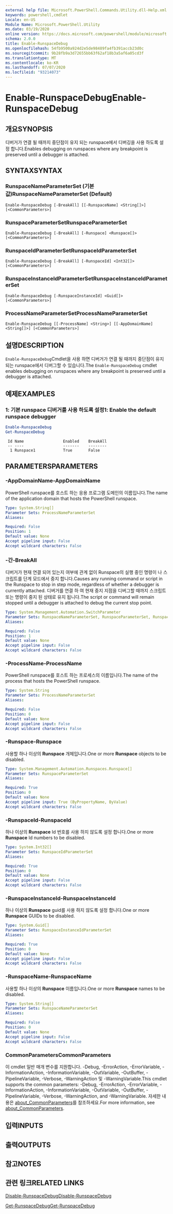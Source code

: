 ```yaml
---
external help file: Microsoft.PowerShell.Commands.Utility.dll-Help.xml
keywords: powershell,cmdlet
Locale: en-US
Module Name: Microsoft.PowerShell.Utility
ms.date: 03/19/2020
online version: https://docs.microsoft.com/powershell/module/microsoft.powershell.utility/enable-runspacedebug?view=powershell-5.1&WT.mc_id=ps-gethelp
schema: 2.0.0
title: Enable-RunspaceDebug
ms.openlocfilehash: 54fb9500a924d2e5de98489fa4fb391accb23d0c
ms.sourcegitcommit: 9b28fb9a3d72655bb63f62af18b3a5af6a05cd3f
ms.translationtype: MT
ms.contentlocale: ko-KR
ms.lasthandoff: 07/07/2020
ms.locfileid: "93214073"
---
```

# <span data-ttu-id="195e4-103">Enable-RunspaceDebug</span><span class="sxs-lookup"><span data-stu-id="195e4-103">Enable-RunspaceDebug</span></span>

## <span data-ttu-id="195e4-104">개요</span><span class="sxs-lookup"><span data-stu-id="195e4-104">SYNOPSIS</span></span>
<span data-ttu-id="195e4-105">디버거가 연결 될 때까지 중단점이 유지 되는 runspace에서 디버깅을 사용 하도록 설정 합니다.</span><span class="sxs-lookup"><span data-stu-id="195e4-105">Enables debugging on runspaces where any breakpoint is preserved until a debugger is attached.</span></span>

## <span data-ttu-id="195e4-106">SYNTAX</span><span class="sxs-lookup"><span data-stu-id="195e4-106">SYNTAX</span></span>

### <span data-ttu-id="195e4-107">RunspaceNameParameterSet (기본값)</span><span class="sxs-lookup"><span data-stu-id="195e4-107">RunspaceNameParameterSet (Default)</span></span>

```
Enable-RunspaceDebug [-BreakAll] [[-RunspaceName] <String[]>] [<CommonParameters>]
```

### <span data-ttu-id="195e4-108">RunspaceParameterSet</span><span class="sxs-lookup"><span data-stu-id="195e4-108">RunspaceParameterSet</span></span>

```
Enable-RunspaceDebug [-BreakAll] [-Runspace] <Runspace[]> [<CommonParameters>]
```

### <span data-ttu-id="195e4-109">RunspaceIdParameterSet</span><span class="sxs-lookup"><span data-stu-id="195e4-109">RunspaceIdParameterSet</span></span>

```
Enable-RunspaceDebug [-BreakAll] [-RunspaceId] <Int32[]> [<CommonParameters>]
```

### <span data-ttu-id="195e4-110">RunspaceInstanceIdParameterSet</span><span class="sxs-lookup"><span data-stu-id="195e4-110">RunspaceInstanceIdParameterSet</span></span>

```
Enable-RunspaceDebug [-RunspaceInstanceId] <Guid[]> [<CommonParameters>]
```

### <span data-ttu-id="195e4-111">ProcessNameParameterSet</span><span class="sxs-lookup"><span data-stu-id="195e4-111">ProcessNameParameterSet</span></span>

```
Enable-RunspaceDebug [[-ProcessName] <String>] [[-AppDomainName] <String[]>] [<CommonParameters>]
```

## <span data-ttu-id="195e4-112">설명</span><span class="sxs-lookup"><span data-stu-id="195e4-112">DESCRIPTION</span></span>

<span data-ttu-id="195e4-113">`Enable-RunspaceDebug`Cmdlet을 사용 하면 디버거가 연결 될 때까지 중단점이 유지 되는 runspace에서 디버그할 수 있습니다.</span><span class="sxs-lookup"><span data-stu-id="195e4-113">The `Enable-RunspaceDebug` cmdlet enables debugging on runspaces where any breakpoint is preserved until a debugger is attached.</span></span>

## <span data-ttu-id="195e4-114">예제</span><span class="sxs-lookup"><span data-stu-id="195e4-114">EXAMPLES</span></span>

### <span data-ttu-id="195e4-115">1: 기본 runspace 디버거를 사용 하도록 설정</span><span class="sxs-lookup"><span data-stu-id="195e4-115">1: Enable the default runspace debugger</span></span>

```powershell
Enable-RunspaceDebug
Get-RunspaceDebug
```

```Output
 Id Name                 Enabled    BreakAll
 -- ----                 -------    --------
  1 Runspace1            True       False
```

## <span data-ttu-id="195e4-116">PARAMETERS</span><span class="sxs-lookup"><span data-stu-id="195e4-116">PARAMETERS</span></span>

### <span data-ttu-id="195e4-117">-AppDomainName</span><span class="sxs-lookup"><span data-stu-id="195e4-117">-AppDomainName</span></span>

<span data-ttu-id="195e4-118">PowerShell runspace를 호스트 하는 응용 프로그램 도메인의 이름입니다.</span><span class="sxs-lookup"><span data-stu-id="195e4-118">The name of the application domain that hosts the PowerShell runspace.</span></span>

```yaml
Type: System.String[]
Parameter Sets: ProcessNameParameterSet
Aliases:

Required: False
Position: 1
Default value: None
Accept pipeline input: False
Accept wildcard characters: False
```

### <span data-ttu-id="195e4-119">-간</span><span class="sxs-lookup"><span data-stu-id="195e4-119">-BreakAll</span></span>

<span data-ttu-id="195e4-120">디버거가 현재 연결 되어 있는지 여부에 관계 없이 Runspace의 실행 중인 명령이 나 스크립트를 단계 모드에서 중지 합니다.</span><span class="sxs-lookup"><span data-stu-id="195e4-120">Causes any running command or script in the Runspace to stop in step mode, regardless of whether a debugger is currently attached.</span></span> <span data-ttu-id="195e4-121">디버거를 연결 하 여 현재 중지 지점을 디버그할 때까지 스크립트 또는 명령이 중지 된 상태로 유지 됩니다.</span><span class="sxs-lookup"><span data-stu-id="195e4-121">The script or command will remain stopped until a debugger is attached to debug the current stop point.</span></span>

```yaml
Type: System.Management.Automation.SwitchParameter
Parameter Sets: RunspaceNameParameterSet, RunspaceParameterSet, RunspaceIdParameterSet
Aliases:

Required: False
Position: 1
Default value: None
Accept pipeline input: False
Accept wildcard characters: False
```

### <span data-ttu-id="195e4-122">-ProcessName</span><span class="sxs-lookup"><span data-stu-id="195e4-122">-ProcessName</span></span>

<span data-ttu-id="195e4-123">PowerShell runspace를 호스트 하는 프로세스의 이름입니다.</span><span class="sxs-lookup"><span data-stu-id="195e4-123">The name of the process that hosts the PowerShell runspace.</span></span>

```yaml
Type: System.String
Parameter Sets: ProcessNameParameterSet
Aliases:

Required: False
Position: 0
Default value: None
Accept pipeline input: False
Accept wildcard characters: False
```

### <span data-ttu-id="195e4-124">-Runspace</span><span class="sxs-lookup"><span data-stu-id="195e4-124">-Runspace</span></span>

<span data-ttu-id="195e4-125">사용할 하나 이상의 **Runspace** 개체입니다.</span><span class="sxs-lookup"><span data-stu-id="195e4-125">One or more **Runspace** objects to be disabled.</span></span>

```yaml
Type: System.Management.Automation.Runspaces.Runspace[]
Parameter Sets: RunspaceParameterSet
Aliases:

Required: True
Position: 0
Default value: None
Accept pipeline input: True (ByPropertyName, ByValue)
Accept wildcard characters: False
```

### <span data-ttu-id="195e4-126">-RunspaceId</span><span class="sxs-lookup"><span data-stu-id="195e4-126">-RunspaceId</span></span>

<span data-ttu-id="195e4-127">하나 이상의 **Runspace** Id 번호를 사용 하지 않도록 설정 합니다.</span><span class="sxs-lookup"><span data-stu-id="195e4-127">One or more **Runspace** Id numbers to be disabled.</span></span>

```yaml
Type: System.Int32[]
Parameter Sets: RunspaceIdParameterSet
Aliases:

Required: True
Position: 0
Default value: None
Accept pipeline input: False
Accept wildcard characters: False
```

### <span data-ttu-id="195e4-128">-RunspaceInstanceId</span><span class="sxs-lookup"><span data-stu-id="195e4-128">-RunspaceInstanceId</span></span>

<span data-ttu-id="195e4-129">하나 이상의 **Runspace** guid를 사용 하지 않도록 설정 합니다.</span><span class="sxs-lookup"><span data-stu-id="195e4-129">One or more **Runspace** GUIDs to be disabled.</span></span>

```yaml
Type: System.Guid[]
Parameter Sets: RunspaceInstanceIdParameterSet
Aliases:

Required: True
Position: 0
Default value: None
Accept pipeline input: False
Accept wildcard characters: False
```

### <span data-ttu-id="195e4-130">-RunspaceName</span><span class="sxs-lookup"><span data-stu-id="195e4-130">-RunspaceName</span></span>

<span data-ttu-id="195e4-131">사용할 하나 이상의 **Runspace** 이름입니다.</span><span class="sxs-lookup"><span data-stu-id="195e4-131">One or more **Runspace** names to be disabled.</span></span>

```yaml
Type: System.String[]
Parameter Sets: RunspaceNameParameterSet
Aliases:

Required: False
Position: 0
Default value: None
Accept pipeline input: False
Accept wildcard characters: False
```

### <span data-ttu-id="195e4-132">CommonParameters</span><span class="sxs-lookup"><span data-stu-id="195e4-132">CommonParameters</span></span>

<span data-ttu-id="195e4-133">이 cmdlet 일반 매개 변수를 지원합니다. -Debug, -ErrorAction, -ErrorVariable, -InformationAction, -InformationVariable, -OutVariable, -OutBuffer, -PipelineVariable, -Verbose, -WarningAction 및 -WarningVariable.</span><span class="sxs-lookup"><span data-stu-id="195e4-133">This cmdlet supports the common parameters: -Debug, -ErrorAction, -ErrorVariable, -InformationAction, -InformationVariable, -OutVariable, -OutBuffer, -PipelineVariable, -Verbose, -WarningAction, and -WarningVariable.</span></span> <span data-ttu-id="195e4-134">자세한 내용은 [about_CommonParameters](https://go.microsoft.com/fwlink/?LinkID=113216)를 참조하세요.</span><span class="sxs-lookup"><span data-stu-id="195e4-134">For more information, see [about_CommonParameters](https://go.microsoft.com/fwlink/?LinkID=113216).</span></span>

## <span data-ttu-id="195e4-135">입력</span><span class="sxs-lookup"><span data-stu-id="195e4-135">INPUTS</span></span>

## <span data-ttu-id="195e4-136">출력</span><span class="sxs-lookup"><span data-stu-id="195e4-136">OUTPUTS</span></span>

## <span data-ttu-id="195e4-137">참고</span><span class="sxs-lookup"><span data-stu-id="195e4-137">NOTES</span></span>

## <span data-ttu-id="195e4-138">관련 링크</span><span class="sxs-lookup"><span data-stu-id="195e4-138">RELATED LINKS</span></span>

[<span data-ttu-id="195e4-139">Disable-RunspaceDebug</span><span class="sxs-lookup"><span data-stu-id="195e4-139">Disable-RunspaceDebug</span></span>](Disable-RunspaceDebug.md)

[<span data-ttu-id="195e4-140">Get-RunspaceDebug</span><span class="sxs-lookup"><span data-stu-id="195e4-140">Get-RunspaceDebug</span></span>](Get-RunspaceDebug.md)
